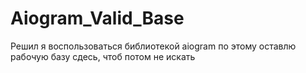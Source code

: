 # Aiogram_Valid_Base

Решил я воспользоваться библиотекой aiogram
по этому оставлю рабочую базу сдесь, чтоб потом не искать
